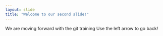```yaml
---
layout: slide
title: "Welcome to our second slide!"
---
```

We are moving forward with the git training
Use the left arrow to go back!
